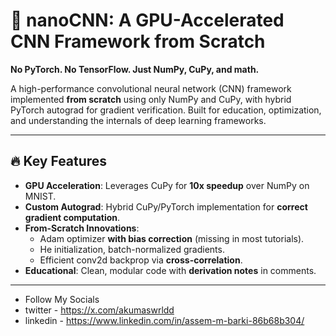 # 🚀 nanoCNN: A GPU-Accelerated CNN Framework from Scratch  

**No PyTorch. No TensorFlow. Just NumPy, CuPy, and math.**  

A high-performance convolutional neural network (CNN) framework implemented **from scratch** using only NumPy and CuPy, with hybrid PyTorch autograd for gradient verification. Built for education, optimization, and understanding the internals of deep learning frameworks.   

---

## 🔥 Key Features  
- **GPU Acceleration**: Leverages CuPy for **10x speedup** over NumPy on MNIST.  
- **Custom Autograd**: Hybrid CuPy/PyTorch implementation for **correct gradient computation**.  
- **From-Scratch Innovations**:  
  - Adam optimizer **with bias correction** (missing in most tutorials).  
  - He initialization, batch-normalized gradients.  
  - Efficient conv2d backprop via **cross-correlation**.  
- **Educational**: Clean, modular code with **derivation notes** in comments.  

---

- Follow My Socials
- twitter - https://x.com/akumaswrldd
- linkedin - https://www.linkedin.com/in/assem-m-barki-86b68b304/
